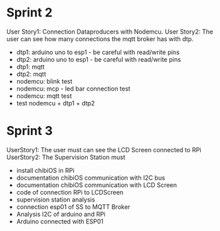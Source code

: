 # Sprint 2

User Story1: Connection Dataproducers with Nodemcu.
User Story2: The user can see how many connections the mqtt broker has with dtp.

- dtp1: arduino uno to esp1 - be careful with read/write pins
- dtp2: arduino uno to esp1 - be careful with read/write pins
- dtp1: mqtt
- dtp2: mqtt
- nodemcu: blink test
- nodemcu: mcp - led bar connection test
- nodemcu: mqtt test
- test nodemcu + dtp1 + dtp2

# Sprint 3
UserStory1: The user must can see the LCD Screen connected to RPi
UserStory2: The Supervision Station must 

- install chibiOS in RPi
- documentation chibiOS communication with I2C bus
- documentation chibiOS communication with LCD Screen 
- code of connection RPi to LCDScreen
- supervision station analysis
- connection esp01 of SS to MQTT Broker
- Analysis I2C of arduino and RPi
- Arduino connected with ESP01

